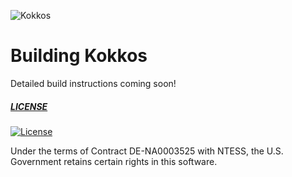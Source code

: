 ![Kokkos](https://avatars2.githubusercontent.com/u/10199860?s=200&v=4)

# Building Kokkos

Detailed build instructions coming soon!



##### [LICENSE](https://github.com/sstsimulator/sst-core/blob/devel/LICENSE)

[![License](https://img.shields.io/badge/License-BSD%203--Clause-blue.svg)](https://opensource.org/licenses/BSD-3-Clause)

Under the terms of Contract DE-NA0003525 with NTESS,
the U.S. Government retains certain rights in this software.
